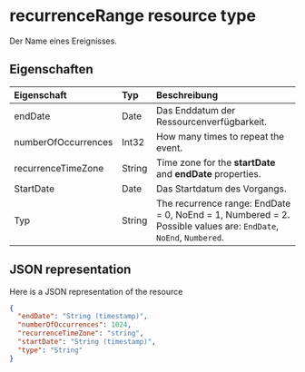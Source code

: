 # <a name="recurrencerange-resource-type"></a>recurrenceRange resource type

Der Name eines Ereignisses.

## <a name="properties"></a>Eigenschaften

| Eigenschaft     | Typ   |Beschreibung|
|:---------------|:--------|:----------|
|endDate|Date|Das Enddatum der Ressourcenverfügbarkeit.|
|numberOfOccurrences|Int32|How many times to repeat the event.|
|recurrenceTimeZone|String |Time zone for the **startDate** and **endDate** properties. |
|StartDate|Date|Das Startdatum des Vorgangs.|
|Typ|String|The recurrence range: EndDate = 0, NoEnd = 1, Numbered = 2. Possible values are: `EndDate`, `NoEnd`, `Numbered`.||


## <a name="json-representation"></a>JSON representation

Here is a JSON representation of the resource

<!-- {
  "blockType": "resource",
  "optionalProperties": [

  ],
  "@odata.type": "microsoft.graph.recurrencerange"
}-->

```json
{
  "endDate": "String (timestamp)",
  "numberOfOccurrences": 1024,
  "recurrenceTimeZone": "string",
  "startDate": "String (timestamp)",
  "type": "String"
}

```

<!-- uuid: 8fcb5dbc-d5aa-4681-8e31-b001d5168d79
2015-10-25 14:57:30 UTC -->
<!-- {
  "type": "#page.annotation",
  "description": "recurrenceRange resource",
  "keywords": "",
  "section": "documentation",
  "tocPath": ""
}-->
